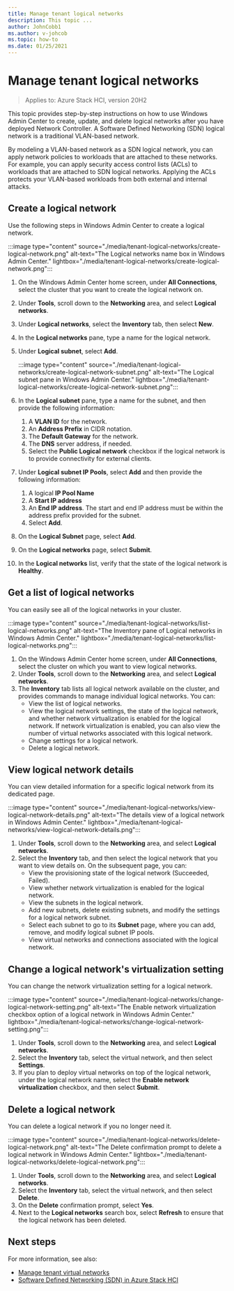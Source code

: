 ```yaml
---
title: Manage tenant logical networks
description: This topic ...
author: JohnCobb1
ms.author: v-johcob
ms.topic: how-to
ms.date: 01/25/2021
---
```


# Manage tenant logical networks

>Applies to: Azure Stack HCI, version 20H2

This topic provides step-by-step instructions on how to use Windows Admin Center to create, update, and delete logical networks after you have deployed Network Controller. A Software Defined Networking (SDN) logical network is a traditional VLAN-based network.

By modeling a VLAN-based network as a SDN logical network, you can apply network policies to workloads that are attached to these networks. For example, you can apply security access control lists (ACLs) to workloads that are attached to SDN logical networks. Applying the ACLs protects your VLAN-based workloads from both external and internal attacks.

## Create a logical network
Use the following steps in Windows Admin Center to create a logical network.

:::image type="content" source="./media/tenant-logical-networks/create-logical-network.png" alt-text="The Logical networks name box in Windows Admin Center." lightbox="./media/tenant-logical-networks/create-logical-network.png":::

1. On the Windows Admin Center home screen, under **All Connections**, select the cluster that you want to create the logical network on.
1. Under **Tools**, scroll down to the **Networking** area, and select **Logical networks**.
1. Under **Logical networks**, select the **Inventory** tab, then select **New**.
1. In the **Logical networks** pane, type a name for the logical network.
1. Under **Logical subnet**, select **Add**.

    :::image type="content" source="./media/tenant-logical-networks/create-logical-network-subnet.png" alt-text="The Logical subnet pane in Windows Admin Center." lightbox="./media/tenant-logical-networks/create-logical-network-subnet.png":::

1. In the **Logical subnet** pane, type a name for the subnet, and then provide the following information:
    1. A **VLAN ID** for the network.
    1. An **Address Prefix** in CIDR notation.
    1. The **Default Gateway** for the network.
    1. The **DNS** server address, if needed.
    1. Select the **Public Logical network** checkbox if the logical network is to provide connectivity for external clients.
1. Under **Logical subnet IP Pools**, select **Add** and then provide the following information:
    1. A logical **IP Pool Name**
    1. A **Start IP address**
    1. An **End IP address**. The start and end IP address must be within the address prefix provided for the subnet.
    1. Select **Add**.
1. On the **Logical Subnet** page, select **Add**.
1. On the **Logical networks** page, select **Submit**.
1. In the **Logical networks** list, verify that the state of the logical network is **Healthy**.

## Get a list of logical networks
You can easily see all of the logical networks in your cluster.

:::image type="content" source="./media/tenant-logical-networks/list-logical-networks.png" alt-text="The Inventory pane of Logical networks in Windows Admin Center." lightbox="./media/tenant-logical-networks/list-logical-networks.png":::

1. On the Windows Admin Center home screen, under **All Connections**, select the cluster on which you want to view logical networks.
1. Under **Tools**, scroll down to the **Networking** area, and select **Logical networks**.
1. The **Inventory** tab lists all logical network available on the cluster, and provides commands to manage individual logical networks. You can:
    - View the list of logical networks.
    - View the logical network settings, the state of the logical network, and whether network virtualization is enabled for the logical network. If network virtualization is enabled, you can also view the number of virtual networks associated with this logical network.
    - Change settings for a logical network.
    - Delete a logical network.

## View logical network details
You can view detailed information for a specific logical network from its dedicated page.

:::image type="content" source="./media/tenant-logical-networks/view-logical-network-details.png" alt-text="The details view of a logical network in Windows Admin Center." lightbox="./media/tenant-logical-networks/view-logical-network-details.png":::

1. Under **Tools**, scroll down to the **Networking** area, and select **Logical networks**.
1. Select the **Inventory** tab, and then select the logical network that you want to view details on. On the subsequent page, you can:
    - View the provisioning state of the logical network (Succeeded, Failed).
    - View whether network virtualization is enabled for the logical network.
    - View the subnets in the logical network.
    - Add new subnets, delete existing subnets, and modify the settings for a logical network subnet.
    - Select each subnet to go to its **Subnet** page, where you can add, remove, and modify logical subnet IP pools.
    - View virtual networks and connections associated with the logical network.

## Change a logical network's virtualization setting
You can change the network virtualization setting for a logical network.

:::image type="content" source="./media/tenant-logical-networks/change-logical-network-setting.png" alt-text="The Enable network virtualization checkbox option of a logical network in Windows Admin Center." lightbox="./media/tenant-logical-networks/change-logical-network-setting.png":::

1. Under **Tools**, scroll down to the **Networking** area, and select **Logical networks**.
1. Select the **Inventory** tab, select the virtual network, and then select **Settings**.
1. If you plan to deploy virtual networks on top of the logical network, under the logical network name, select the **Enable network virtualization** checkbox, and then select **Submit**.

## Delete a logical network
You can delete a logical network if you no longer need it.

:::image type="content" source="./media/tenant-logical-networks/delete-logical-network.png" alt-text="The Delete confirmation prompt to delete a logical network in Windows Admin Center." lightbox="./media/tenant-logical-networks/delete-logical-network.png":::

1. Under **Tools**, scroll down to the **Networking** area, and select **Logical networks**.
1. Select the **Inventory** tab, select the virtual network, and then select **Delete**.
1. On the **Delete** confirmation prompt, select **Yes**.
1. Next to the **Logical networks** search box, select **Refresh** to ensure that the logical network has been deleted.

## Next steps
For more information, see also:
- [Manage tenant virtual networks]()
- [Software Defined Networking (SDN) in Azure Stack HCI](../concepts/software-defined-networking.md)
